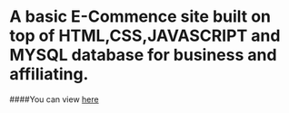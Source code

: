# A basic E-Commence site built on top of HTML,CSS,JAVASCRIPT and MYSQL database for business and affiliating.
####You can view [here](https://cwaku.github.io/classic-arcade-game)
